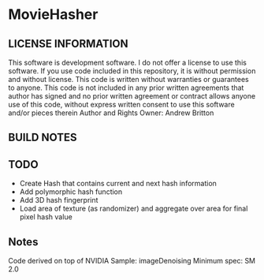 # MovieHasher

## LICENSE INFORMATION
This software is development software. I do not offer a license to use this software. If you use code included in this repository, it is without permission and without license. This code is written without warranties or guarantees to anyone. This code is not included in any prior written agreements that author has signed and no prior written agreement or contract allows anyone use of this code, without express written consent to use this software and/or pieces therein
Author and Rights Owner: Andrew Britton

## BUILD NOTES

## TODO
- Create Hash that contains current and next hash information
- Add polymorphic hash function
- Add 3D hash fingerprint
- Load area of texture (as randomizer) and aggregate over area for final pixel hash value


## Notes
Code derived on top of NVIDIA Sample: imageDenoising
Minimum spec: SM 2.0



